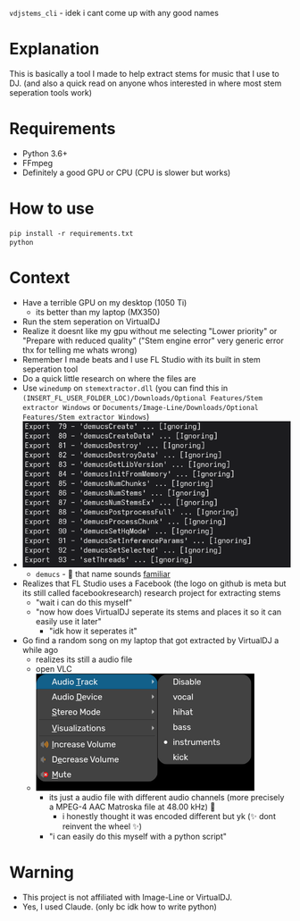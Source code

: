 `vdjstems_cli` - idek i cant come up with any good names

# Explanation

This is basically a tool I made to help extract stems for music that I use to DJ. (and also a quick read on anyone whos interested in where most stem seperation tools work)

# Requirements

* Python 3.6+
* FFmpeg
* Definitely a good GPU or CPU (CPU is slower but works)

# How to use
```
pip install -r requirements.txt
python
```

# Context

* Have a terrible GPU on my desktop (1050 Ti)
  * its better than my laptop (MX350)
* Run the stem seperation on VirtualDJ
* Realize it doesnt like my gpu without me selecting "Lower priority" or "Prepare with reduced quality" ("Stem engine error" very generic error thx for telling me whats wrong)
* Remember I made beats and I use FL Studio with its built in stem seperation tool
* Do a quick little research on where the files are
* Use `winedump` on `stemextractor.dll` (you can find this in `(INSERT_FL_USER_FOLDER_LOC)/Downloads/Optional Features/Stem extractor Windows` or `Documents/Image-Line/Downloads/Optional Features/Stem extractor Windows`)
* ![object_1](imgs/object_1.png)
  * `demucs` - 🤔 that name sounds [familiar](https://github.com/facebookresearch/demucs?tab=readme-ov-file)
* Realizes that FL Studio uses a Facebook (the logo on github is meta but its still called facebookresearch) research project for extracting stems
  * "wait i can do this myself"
  * "now how does VirtualDJ seperate its stems and places it so it can easily use it later"
    * "idk how it seperates it"
* Go find a random song on my laptop that got extracted by VirtualDJ a while ago
  * realizes its still a audio file
  * open VLC
  * ![object_2](imgs/object_2.png)
    * its just a audio file with different audio channels (more precisely a MPEG-4 AAC Matroska file at 48.00 kHz) 🤦
      * i honestly thought it was encoded different but yk (✨ dont reinvent the wheel ✨)
    * "i can easily do this myself with a python script"

# Warning
* This project is not affiliated with Image-Line or VirtualDJ.
* Yes, I used Claude. (only bc idk how to write python)
